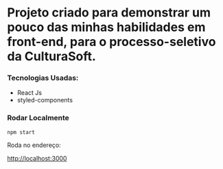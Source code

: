 # Projeto criado para demonstrar um pouco das minhas habilidades em front-end, para o processo-seletivo da CulturaSoft.

### Tecnologias Usadas: 
* React Js
* styled-components

### Rodar Localmente


`npm start`

Roda no endereço:

 [http://localhost:3000](http://localhost:3000) 
